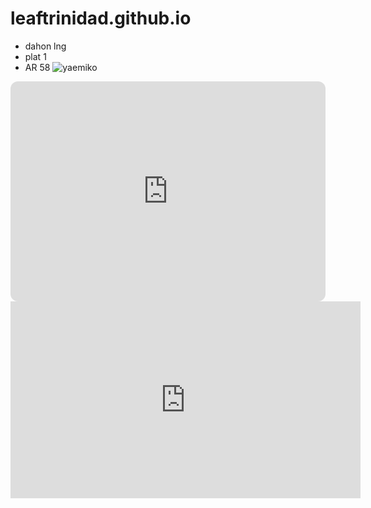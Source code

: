 # leaftrinidad.github.io
- dahon lng
- plat 1
- AR 58
![yaemiko](https://scontent.xx.fbcdn.net/v/t1.15752-9/286600907_412819674056697_6941344102769914013_n.jpg?_nc_cat=105&ccb=1-7&_nc_sid=aee45a&_nc_eui2=AeH2tCLLhD1g0qvVxWGMmFxASN8emwQhI9VI3x6bBCEj1U9IQuPXEJP19Ylwud7ZQxrVJtQvCd4EXTsn6JWCiXAU&_nc_ohc=0E17uK4FD8UAX8AboXY&_nc_oc=AQmIOuxyy34EZ-5KBBgvODBDBMZcbCEVtOSgMJ8aC0_7diOyd5oj4Vw_OsPA4jyvSkJK5z61h54M-PPX6_c7Pl40&_nc_ad=z-m&_nc_cid=0&_nc_ht=scontent.xx&oh=03_AdTBxFd6DZaVffz0SiWelKNWOivgi_SUAbn8BgDMbOlkjA&oe=63A3B161)

<iframe style="border-radius:12px" src="https://open.spotify.com/embed/track/3OdkC5pG8vc26S26qHyBo8?utm_source=generator" width="100%" height="352" frameBorder="0" allowfullscreen="" allow="autoplay; clipboard-write; encrypted-media; fullscreen; picture-in-picture" loading="lazy"></iframe>

<iframe width="560" height="315" src="https://www.youtube.com/embed/NwOvu-j_WjY" title="YouTube video player" frameborder="0" allow="accelerometer; autoplay; clipboard-write; encrypted-media; gyroscope; picture-in-picture" allowfullscreen></iframe>
